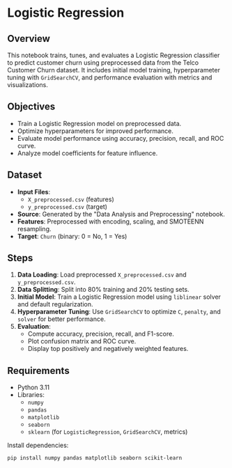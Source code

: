 # Logistic Regression

## Overview
This notebook trains, tunes, and evaluates a Logistic Regression classifier to predict customer churn using preprocessed data from the Telco Customer Churn dataset. It includes initial model training, hyperparameter tuning with `GridSearchCV`, and performance evaluation with metrics and visualizations.

## Objectives
- Train a Logistic Regression model on preprocessed data.
- Optimize hyperparameters for improved performance.
- Evaluate model performance using accuracy, precision, recall, and ROC curve.
- Analyze model coefficients for feature influence.

## Dataset
- **Input Files**: 
  - `X_preprocessed.csv` (features)
  - `y_preprocessed.csv` (target)
- **Source**: Generated by the "Data Analysis and Preprocessing" notebook.
- **Features**: Preprocessed with encoding, scaling, and SMOTEENN resampling.
- **Target**: `Churn` (binary: 0 = No, 1 = Yes)

## Steps
1. **Data Loading**: Load preprocessed `X_preprocessed.csv` and `y_preprocessed.csv`.
2. **Data Splitting**: Split into 80% training and 20% testing sets.
3. **Initial Model**: Train a Logistic Regression model using `liblinear` solver and default regularization.
4. **Hyperparameter Tuning**: Use `GridSearchCV` to optimize `C`, `penalty`, and `solver` for better performance.
5. **Evaluation**:
   - Compute accuracy, precision, recall, and F1-score.
   - Plot confusion matrix and ROC curve.
   - Display top positively and negatively weighted features.

## Requirements
- Python 3.11
- Libraries:
  - `numpy`
  - `pandas`
  - `matplotlib`
  - `seaborn`
  - `sklearn` (for `LogisticRegression`, `GridSearchCV`, metrics)

Install dependencies:
```bash
pip install numpy pandas matplotlib seaborn scikit-learn

